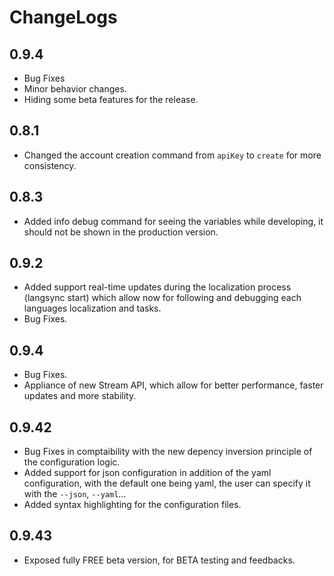 # ChangeLogs

## 0.9.4

- Bug Fixes
- Minor behavior changes.
- Hiding some beta features for the release.

## 0.8.1

- Changed the account creation command from `apiKey` to `create` for more consistency.

## 0.8.3

- Added info debug command for seeing the variables while developing, it should not be shown in the production version.

## 0.9.2

- Added support real-time updates during the localization process (langsync start) which allow now for following and debugging each languages localization and tasks.
- Bug Fixes.

## 0.9.4

- Bug Fixes.
- Appliance of new Stream API, which allow for better performance, faster updates and more stability.

## 0.9.42

- Bug Fixes in comptaibility with the new depency inversion principle of the configuration logic.
- Added support for json configuration in addition of the yaml configuration, with the default one being yaml, the user can specify it with the `--json`, `--yaml`...
- Added syntax highlighting for the configuration files.

## 0.9.43

- Exposed fully FREE beta version, for BETA testing and feedbacks.
